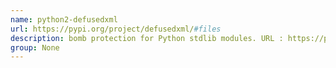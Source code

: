 ```yaml
---
name: python2-defusedxml
url: https://pypi.org/project/defusedxml/#files
description: bomb protection for Python stdlib modules. URL : https://pypi.org/project/defusedxml/#files Groups : None
group: None
---
```

